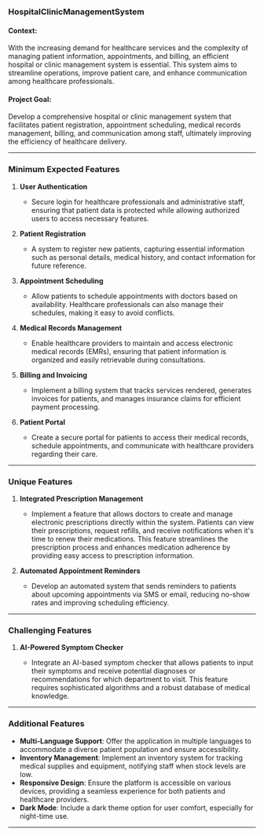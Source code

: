 ### **HospitalClinicManagementSystem**

#### Context:

With the increasing demand for healthcare services and the complexity of managing patient information, appointments, and billing, an efficient hospital or clinic management system is essential. This system aims to streamline operations, improve patient care, and enhance communication among healthcare professionals.

#### Project Goal:

Develop a comprehensive hospital or clinic management system that facilitates patient registration, appointment scheduling, medical records management, billing, and communication among staff, ultimately improving the efficiency of healthcare delivery.

---

### **Minimum Expected Features**

1. **User Authentication**

   - Secure login for healthcare professionals and administrative staff, ensuring that patient data is protected while allowing authorized users to access necessary features.

2. **Patient Registration**

   - A system to register new patients, capturing essential information such as personal details, medical history, and contact information for future reference.

3. **Appointment Scheduling**

   - Allow patients to schedule appointments with doctors based on availability. Healthcare professionals can also manage their schedules, making it easy to avoid conflicts.

4. **Medical Records Management**

   - Enable healthcare providers to maintain and access electronic medical records (EMRs), ensuring that patient information is organized and easily retrievable during consultations.

5. **Billing and Invoicing**

   - Implement a billing system that tracks services rendered, generates invoices for patients, and manages insurance claims for efficient payment processing.

6. **Patient Portal**

   - Create a secure portal for patients to access their medical records, schedule appointments, and communicate with healthcare providers regarding their care.

---

### **Unique Features**

1. **Integrated Prescription Management**

   - Implement a feature that allows doctors to create and manage electronic prescriptions directly within the system. Patients can view their prescriptions, request refills, and receive notifications when it's time to renew their medications. This feature streamlines the prescription process and enhances medication adherence by providing easy access to prescription information.

2. **Automated Appointment Reminders**

   - Develop an automated system that sends reminders to patients about upcoming appointments via SMS or email, reducing no-show rates and improving scheduling efficiency.

---

### **Challenging Features**

1. **AI-Powered Symptom Checker**

   - Integrate an AI-based symptom checker that allows patients to input their symptoms and receive potential diagnoses or recommendations for which department to visit. This feature requires sophisticated algorithms and a robust database of medical knowledge.

---

### **Additional Features**

- **Multi-Language Support**: Offer the application in multiple languages to accommodate a diverse patient population and ensure accessibility.
- **Inventory Management**: Implement an inventory system for tracking medical supplies and equipment, notifying staff when stock levels are low.
- **Responsive Design**: Ensure the platform is accessible on various devices, providing a seamless experience for both patients and healthcare providers.
- **Dark Mode**: Include a dark theme option for user comfort, especially for night-time use.

---
